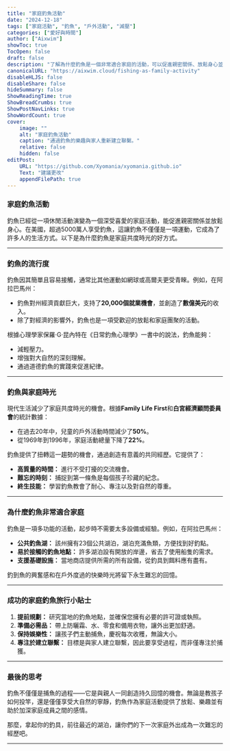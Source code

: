 ```yaml
---
title: "家庭釣魚活動"
date: "2024-12-18"
tags: ["家庭活動", "釣魚", "戶外活動", "減壓"]
categories: ["愛好與時間"]
author: ["Aixwim"]
showToc: true
TocOpen: false
draft: false
description: "了解為什麼釣魚是一個非常適合家庭的活動，可以促進親密關係、放鬆身心並與大自然親密接觸。"
canonicalURL: "https://aixwim.cloud/fishing-as-family-activity"
disableHLJS: false
disableShare: false
hideSummary: false
ShowReadingTime: true
ShowBreadCrumbs: true
ShowPostNavLinks: true
ShowWordCount: true
cover:
    image: ""
    alt: "家庭釣魚活動"
    caption: "通過釣魚的樂趣與家人重新建立聯繫。"
    relative: false
    hidden: false
editPost:
    URL: "https://github.com/Xyomania/xyomania.github.io"
    Text: "建議更改"
    appendFilePath: true
---
```


### 家庭釣魚活動

釣魚已經從一項休閒活動演變為一個深受喜愛的家庭活動，能促進親密關係並放鬆身心。在美國，超過5000萬人享受釣魚，這讓釣魚不僅僅是一項運動，它成為了許多人的生活方式。以下是為什麼釣魚是家庭共度時光的好方式。

---

### 釣魚的流行度

釣魚因其簡單且容易接觸，通常比其他運動如網球或高爾夫更受青睞。例如，在阿拉巴馬州：

- 釣魚對州經濟貢獻巨大，支持了**20,000個就業機會**，並創造了**數億美元**的收入。
- 除了對經濟的影響外，釣魚也是一項受歡迎的放鬆和家庭團聚的活動。

根據心理學家保羅·G·昆內特在《日常釣魚心理學》一書中的說法，釣魚能夠：

- 減輕壓力。
- 增強對大自然的深刻理解。
- 通過道德釣魚的實踐來促進紀律。

---

### 釣魚與家庭時光

現代生活減少了家庭共度時光的機會。根據**Family Life First**和**白宮經濟顧問委員會**的統計數據：

- 在過去20年中，兒童的戶外活動時間減少了**50%**。
- 從1969年到1996年，家庭活動總量下降了**22%**。

釣魚提供了扭轉這一趨勢的機會，通過創造有意義的共同經歷。它提供了：

- **高質量的時間：** 進行不受打擾的交流機會。
- **難忘的時刻：** 捕捉到第一條魚是每個孩子珍藏的紀念。
- **終生技能：** 學習釣魚教會了耐心、專注以及對自然的尊重。

---

### 為什麼釣魚非常適合家庭

釣魚是一項多功能的活動，起步時不需要太多設備或經驗。例如，在阿拉巴馬州：

- **公共釣魚湖：** 該州擁有23個公共湖泊，湖泊充滿魚類，方便找到好釣點。
- **易於接觸的釣魚地點：** 許多湖泊設有開放的岸邊，省去了使用船隻的需求。
- **支援基礎設施：** 當地商店提供所需的所有設備，從釣具到餌料應有盡有。

釣到魚的興奮感和在戶外度過的快樂時光將留下永生難忘的回憶。

---

### 成功的家庭釣魚旅行小貼士

1. **提前規劃：** 研究當地的釣魚地點，並確保您擁有必要的許可證或執照。
2. **準備必需品：** 帶上防曬霜、水、零食和備用衣物，讓外出更加舒適。
3. **保持娛樂性：** 讓孩子們主動捕魚，慶祝每次收穫，無論大小。
4. **專注於建立聯繫：** 目標是與家人建立聯繫，因此要享受過程，而非僅專注於捕獲。

---

### 最後的思考

釣魚不僅僅是捕魚的過程——它是與親人一同創造持久回憶的機會。無論是教孩子如何投竿，還是僅僅享受大自然的寧靜，釣魚作為家庭活動提供了放鬆、樂趣並有助於加深家庭成員之間的感情。

那麼，拿起你的釣具，前往最近的湖泊，讓你們的下一次家庭外出成為一次難忘的經歷吧。

---
